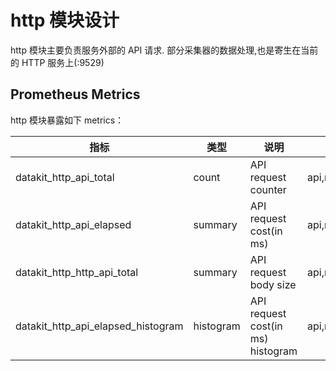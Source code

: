 
# http 模块设计

http 模块主要负责服务外部的 API 请求. 部分采集器的数据处理,也是寄生在当前的 HTTP 服务上(:9529)


## Prometheus Metrics

http 模块暴露如下 metrics：

| 指标                               | 类型      | 说明                              | labels            |
| ---                                | ---       | ---                               | ---               |
| datakit_http_api_total             | count     | API request counter               | api,method,status |
| datakit_http_api_elapsed           | summary   | API request cost(in ms)           | api,method,status |
| datakit_http_http_api_total        | summary   | API request body size             | api,method,status |
| datakit_http_api_elapsed_histogram | histogram | API request cost(in ms) histogram | api,method,status |
